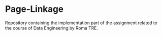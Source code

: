# Page-Linkage

Repository containing the implementation part of the assignment related to the course of Data Engineering by Roma TRE.
